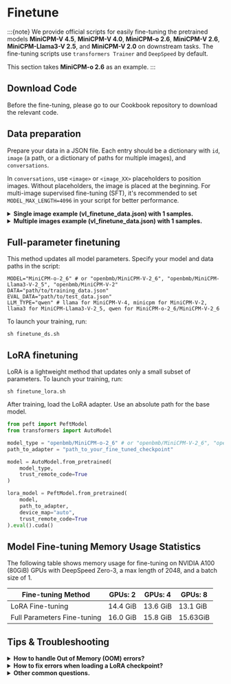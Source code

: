 # Finetune

:::{note}
We provide official scripts for easily fine-tuning the pretrained models **MiniCPM-V 4.5**, **MiniCPM-V 4.0**, **MiniCPM-o 2.6**, **MiniCPM-V 2.6**, **MiniCPM-Llama3-V 2.5**, and **MiniCPM-V 2.0** on downstream tasks. The fine-tuning scripts use `transformers Trainer` and `DeepSpeed` by default.

This section takes **MiniCPM-o 2.6** as an example.
:::


## Download Code

Before the fine-tuning, please go to our Cookbook repository to download the relevant code.

## Data preparation

Prepare your data in a JSON file. Each entry should be a dictionary with `id`, `image` (a path, or a dictionary of paths for multiple images), and `conversations`.

In `conversations`, use `<image>` or `<image_XX>` placeholders to position images. Without placeholders, the image is placed at the beginning. For multi-image supervised fine-tuning (SFT), it's recommended to set `MODEL_MAX_LENGTH=4096` in your script for better performance.

<details>
  <summary>
    <b>Single image example (vl_finetune_data.json) with 1 samples.</b>
  </summary>

```
  [
    {
      "id": "0",
      "image": 'path/to/image_0.jpg',
      "conversations": [
            {
              'role': 'user', 
              'content': '<image>\\nHow many desserts are on the white plate?'
            }, 
            {
                'role': 'assistant', 
                'content': 'There are three desserts on the white plate.'
            },   
            {
                'role': 'user', 
                'content': 'What type of desserts are they?'
            },
            {
                'role': 'assistant', 
                'content': 'The desserts are cakes with bananas and pecans on top. They share similarities with donuts, but the presence of bananas and pecans differentiates them.'
            }, 
            {
                'role': 'user', 
                'content': 'What is the setting of the image?'}, 
            {
                'role': 'assistant', 
                'content': 'The image is set on a table top with a plate containing the three desserts.'
            },
        ]
    },
  ]
```

</details>


<details>
  <summary>
    <b>Multiple images example (vl_finetune_data.json) with 1 samples.</b>
  </summary>

```
  [
    {
      "id": "0",
      "image": {
        "<image_00>": "path/to/image_0.jpg",
        "<image_01>": "path/to/image_1.jpg",
        "<image_02>": "path/to/image_2.jpg",
        "<image_03>": "path/to/image_3.jpg"
      },
      "conversations": [
        {
          "role": "user", 
          "content": "How to create such text-only videos using CapCut?\\n<image_00>\\n<image_01>\\n<image_02>\\n<image_03>\\n"
        }, 
        {
          "role": "assistant", 
          "content": "To create a text-only video as shown in the images, follow these steps in CapCut..."
        }
      ]
    }
  ]
```
</details>

## Full-parameter finetuning

This method updates all model parameters. Specify your model and data paths in the script:

```shell
MODEL="MiniCPM-o-2_6" # or "openbmb/MiniCPM-V-2_6", "openbmb/MiniCPM-Llama3-V-2_5", "openbmb/MiniCPM-V-2"
DATA="path/to/training_data.json"
EVAL_DATA="path/to/test_data.json"
LLM_TYPE="qwen" # llama for MiniCPM-V-4, minicpm for MiniCPM-V-2, llama3 for MiniCPM-Llama3-V-2_5, qwen for MiniCPM-o-2_6/MiniCPM-V-2_6
```

To launch your training, run:
```shell
sh finetune_ds.sh
```


## LoRA finetuning

LoRA is a lightweight method that updates only a small subset of parameters. To launch your training, run:
```shell
sh finetune_lora.sh
```

After training, load the LoRA adapter. Use an absolute path for the base model.

```python
from peft import PeftModel
from transformers import AutoModel

model_type = "openbmb/MiniCPM-o-2_6" # or "openbmb/MiniCPM-V-2_6", "openbmb/MiniCPM-Llama3-V-2_5", "openbmb/MiniCPM-V-2"
path_to_adapter = "path_to_your_fine_tuned_checkpoint"

model = AutoModel.from_pretrained(
    model_type,
    trust_remote_code=True
)

lora_model = PeftModel.from_pretrained(
    model,
    path_to_adapter,
    device_map="auto",
    trust_remote_code=True
).eval().cuda()
```


## Model Fine-tuning Memory Usage Statistics

The following table shows memory usage for fine-tuning on NVIDIA A100 (80GiB) GPUs with DeepSpeed Zero-3, a max length of 2048, and a batch size of 1.

| Fine-tuning Method | GPUs: 2 | GPUs: 4 | GPUs: 8 |
|--------------------|---------|---------|---------|
| LoRA Fine-tuning   | 14.4 GiB| 13.6 GiB| 13.1 GiB|
| Full Parameters Fine-tuning | 16.0 GiB | 15.8 GiB | 15.63GiB |

## Tips & Troubleshooting

<details>
  <summary><b>How to handle Out of Memory (OOM) errors?</b></summary>
  
  - **Adjust Hyperparameters**: 
    - Reduce `--model_max_length` (e.g., to 1200).
    - Lower `--batch_size` (e.g., to 1) and increase `gradient_accumulation_steps` to compensate.
    - For high-resolution images, reduce `--max_slice_nums` to lower token usage per image.
  - **Reduce Model Parameters**:
    - Freeze the vision module with `--tune_vision false`.
    - Use LoRA finetuning instead of full-parameter tuning.
  - **Use DeepSpeed Optimization**:
    - Configure DeepSpeed Zero Stage 2 or 3 to offload optimizer and model parameters to the CPU. See the [Hugging Face DeepSpeed docs](https://huggingface.co/docs/transformers/deepspeed) for details.
</details>

<details>
  <summary><b>How to fix errors when loading a LoRA checkpoint?</b></summary>
  
  An error like `NotImplementedError` when using `AutoPeftModelForCausalLM` (see [issue #168](https://github.com/OpenBMB/MiniCPM-V/issues/168)) can occur if the model lacks `get_input_embeddings` and `set_input_embeddings` methods.
  
  **Solution**:
  1.  Load the model using `PeftModel` as shown in the LoRA section.
  2.  Ensure your `model_minicpmv.py` file is up-to-date from the model's Hugging Face repository (e.g., [MiniCPM-Llama3-V-2_5](https://huggingface.co/openbmb/MiniCPM-Llama3-V-2_5/tree/main) or [MiniCPM-V-2](https://huggingface.co/openbmb/MiniCPM-V-2)).
</details>

<details>
  <summary><b>Other common questions.</b></summary>
  
  - **How to use `flash_attention_2`?**
    - If your environment supports it, add `_attn_implementation="flash_attention_2"` when loading the model: `AutoModel.from_pretrained('model_name', _attn_implementation="flash_attention_2")`.
  - **Can I use original image sizes?**
    - Yes. The model supports up to 1344x1344 resolution, so you can use original sizes instead of resizing to 512.
  - **How to determine `max_length` for training data?**
    - Use [this function](https://github.com/OpenBMB/MiniCPM-V/blob/main/finetune/dataset.py#L220) to sample your data's length, then set `--model_max_length` in your command.
  - **Where to find LoRA hyperparameter documentation?**
    - Refer to the [LoRA documentation](https://huggingface.co/docs/peft/en/package_reference/lora#peft.LoraConfig) for guidance. For general training arguments, see the [Transformers documentation](https://huggingface.co/docs/transformers/main_classes/trainer#transformers.TrainingArguments).
</details>
